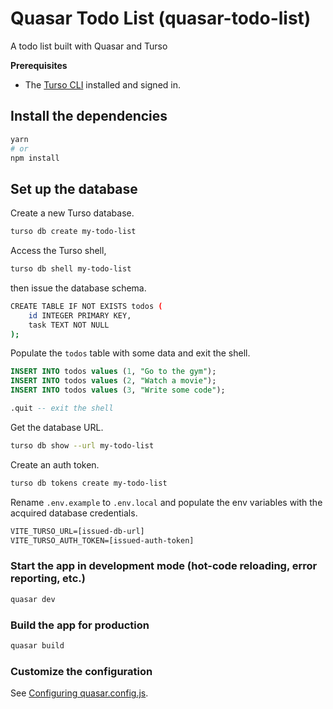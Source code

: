 # Quasar Todo List (quasar-todo-list)

A todo list built with Quasar and Turso

**Prerequisites**

- The [Turso CLI] installed and signed in.

## Install the dependencies
```bash
yarn
# or
npm install
```

## Set up the database

Create a new Turso database.

```sh
turso db create my-todo-list
```

Access the Turso shell,

```sh
turso db shell my-todo-list
```

then issue the database schema.

```sh
CREATE TABLE IF NOT EXISTS todos (
    id INTEGER PRIMARY KEY,
    task TEXT NOT NULL
);
```

Populate the `todos` table with some data and exit the shell.

```sql
INSERT INTO todos values (1, "Go to the gym");
INSERT INTO todos values (2, "Watch a movie");
INSERT INTO todos values (3, "Write some code");

.quit -- exit the shell
```

Get the database URL.

```sh
turso db show --url my-todo-list
```

Create an auth token.

```sh
turso db tokens create my-todo-list
```

Rename `.env.example` to `.env.local` and populate the env variables with the acquired database credentials.

```txt
VITE_TURSO_URL=[issued-db-url]
VITE_TURSO_AUTH_TOKEN=[issued-auth-token]
```

### Start the app in development mode (hot-code reloading, error reporting, etc.)
```bash
quasar dev
```

### Build the app for production
```bash
quasar build
```

### Customize the configuration
See [Configuring quasar.config.js].

[Turso CLI]: https://docs.turso.tech/reference/turso-cli
[Turso documentation]: https://docs.turso.tech
[Configuring quasar.config.js]: https://v2.quasar.dev/quasar-cli-vite/quasar-config-js
